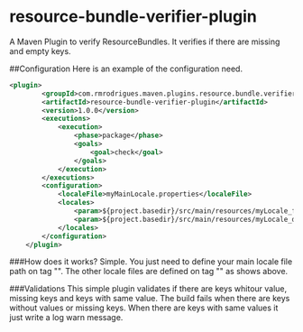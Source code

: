 # resource-bundle-verifier-plugin
A Maven Plugin to verify ResourceBundles. It verifies if there are missing and empty keys.

##Configuration
Here is an example of the configuration need.
```xml
<plugin>
		<groupId>com.rmrodrigues.maven.plugins.resource.bundle.verifier</groupId>
		<artifactId>resource-bundle-verifier-plugin</artifactId>
		<version>1.0.0</version>
		<executions>
			<execution>
				<phase>package</phase>
				<goals>
					<goal>check</goal>
				</goals>
			</execution>
		</executions>
		<configuration>
			<localeFile>myMainLocale.properties</localeFile>
			<locales>
				<param>${project.basedir}/src/main/resources/myLocale_fr_FR.properties</param>
				<param>${project.basedir}/src/main/resources/myLocale_de_DE.properties</param>
			</locales>
		</configuration>
	</plugin>
```
###How does it works?
Simple. You just need to define your main locale file path on tag "<localeFile>". The other locale files are defined on tag "<locales>" as shows above.

###Validations
This simple plugin validates if there are keys whitour value, missing keys and keys with same value.
The build fails when there are keys without values or missing keys. When there are keys with same values it just write a log warn message.


